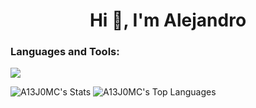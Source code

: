 <h1 align="center">Hi 👋, I'm Alejandro </h1>

<h3 align="left">Languages and Tools:</h3>
<img src="https://go-skill-icons.vercel.app/api/icons?i=python,postgresql,jupyter,git,snowflake,spark,linux,docker,kubernetes" />




![A13J0MC's Stats](https://github-readme-stats.vercel.app/api?username=A13J0MC&theme=great-gatsby&show_icons=true&hide_border=true&count_private=true)
![A13J0MC's Top Languages](https://github-readme-stats.vercel.app/api/top-langs/?username=A13J0MC&theme=great-gatsby&show_icons=true&hide_border=true&layout=compact)






